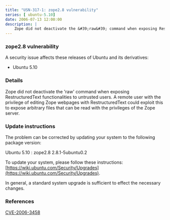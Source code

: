```yaml
---
title: "USN-317-1: zope2.8 vulnerability"
series: [ ubuntu-5.10]
date: 2006-07-13 12:00:00
description: |
    Zope did not deactivate the &#39;raw&#39; command when exposing RestructuredText functionalities to untrusted users. A remote user with the privilege of editing Zope webpages with RestructuredText could exploit this to expose arbitrary files that can be read with the privileges of the Zope server.
--- 
```

 
### zope2.8 vulnerability

A security issue affects these releases of Ubuntu and its derivatives:

* Ubuntu 5.10

### Details

Zope did not deactivate the &#39;raw&#39; command when exposing RestructuredText functionalities to untrusted users. A remote user with the privilege of editing Zope webpages with RestructuredText could exploit this to expose arbitrary files that can be read with the privileges of the Zope server.

### Update instructions

The problem can be corrected by updating your system to the following package version:

Ubuntu 5.10
 : zope2.8 <span>2.8.1-5ubuntu0.2</span>

To update your system, please follow these instructions: [https://wiki.ubuntu.com/Security/Upgrades](https://wiki.ubuntu.com/Security/Upgrades).

In general, a standard system upgrade is sufficient to effect the necessary changes.

### References

 [CVE-2006-3458](http://people.ubuntu.com/~ubuntu-security/cve/CVE-2006-3458)
 
